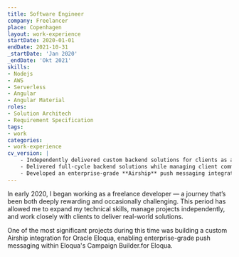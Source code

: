 ```yaml
---
title: Software Engineer
company: Freelancer
place: Copenhagen
layout: work-experience
startDate: 2020-01-01
endDate: 2021-10-31
_startDate: 'Jan 2020'
_endDate: 'Okt 2021'
skills:
- Nodejs
- AWS
- Serverless
- Angular
- Angular Material
roles:
- Solution Architech
- Requirement Specification
tags:
- work
categories:
- work-experience
cv_version: |
    - Independently delivered custom backend solutions for clients as a freelance developer since 2020
    - Delivered full-cycle backend solutions while managing client communication, agile workflows, and production deployment
    - Developed an enterprise-grade **Airship** push messaging integration for **Oracle Eloqua**, enabling push notifications via Eloqua's Campaign Builder
---
```


In early 2020, I began working as a freelance developer — a journey that’s been both deeply rewarding and occasionally challenging. This period has allowed me to expand my technical skills, manage projects independently, and work closely with clients to deliver real-world solutions.

One of the most significant projects during this time was building a custom Airship integration for Oracle Eloqua, enabling enterprise-grade push messaging within Eloqua's Campaign Builder.for Eloqua.
